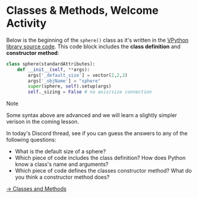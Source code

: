 # Classes & Methods, Welcome Activity

Below is the beginning of the `sphere()` class as it's written in the [VPython library source code](https://github.com/vpython/vpython-jupyter/blob/master/vpython/vpython.py). This code block includes the **class definition** and **constructor method**: 

```python
class sphere(standardAttributes):
    def __init__(self, **args):
        args['_default_size'] = vector(2,2,2)
        args['_objName'] = "sphere"
        super(sphere, self).setup(args)
        self._sizing = False # no axis/size connection
```

> [!NOTE]
> Some syntax above are advanced and we will learn a slightly simpler verison in the coming lesson. 

In today's Discord thread, see if you can guess the answers to any of the following questions: 

- What is the default size of a sphere? 
- Which piece of code includes the class definition? How does Python know a class's name and arguments?
- Which piece of code defines the classes constructor method? What do you think a constructor method does? 


[-> Classes and Methods](/classes-methods/02_classesAndMethods.md)
